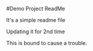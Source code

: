 #Demo Project ReadMe

It's a simple readme file

Updating it for 2nd time

This is bound to cause a trouble.